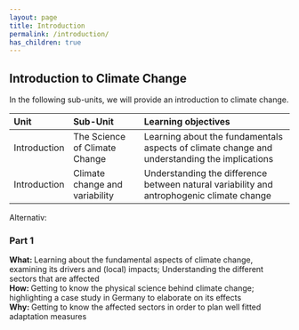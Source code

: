 ```yaml
---
layout: page
title: Introduction
permalink: /introduction/
has_children: true
---
```


## Introduction to Climate Change

In the following sub-units, we will provide an introduction to climate change. <br>

|Unit|Sub-Unit|Learning objectives|
|:---------|:--------------|:------------------------------------------------------------|
|Introduction| The Science of Climate Change| Learning about the fundamentals aspects of climate change and understanding the implications|
|Introduction| Climate change and variability | Understanding the difference between natural variability and antrophogenic climate change|

Alternativ: 
### Part 1 
<b> What: </b> Learning about the fundamental aspects of climate change, examining its drivers and (local) impacts; Understanding the different sectors that are affected <br>
<b> How: </b> Getting to know the physical science behind climate change; highlighting a case study in Germany to elaborate on its effects <br>
<b> Why: </b> Getting to know the affected sectors in order to plan well fitted adaptation measures <br>

